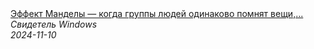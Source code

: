 <!--2024-11-10 11:14:21-->
<div class="yb">
  <a class="nodecor" href="/index.html?tajny/effekt_mandely_kogda_gruppy_ljudej_odinakovo_pomnyat_veshchi_kotorye_na_samom_dele_ne_proishodili">
    <img class="preview" data-videoid="uJENDyPaPBA" src="https://i2.ytimg.com/vi/uJENDyPaPBA/hqdefault.jpg" align="middle" alt="">
  </a>
  <div class="inlbl text">
    <a class="nodecor" href="/index.html?tajny/effekt_mandely_kogda_gruppy_ljudej_odinakovo_pomnyat_veshchi_kotorye_na_samom_dele_ne_proishodili">Эффект Манделы — когда группы людей одинаково помнят вещи,...</a><br>
    <i class="smaller2">Свидетель Windows</i><br>
    <i class="smaller3">2024-11-10</i>
  </div>
</div>
